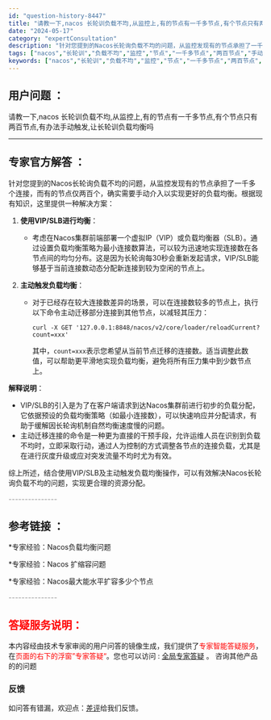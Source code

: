```yaml
---
id: "question-history-8447"
title: "请教一下,nacos 长轮训负载不均,从监控上,有的节点有一千多节点,有个节点只有两百节点,有办法手动触发"
date: "2024-05-17"
category: "expertConsultation"
description: "针对您提到的Nacos长轮询负载不均的问题，从监控发现有的节点承担了一千多个连接，而有的节点仅两百个，确实需要手动介入以实现更好的负载均衡。根据现有知识，这里提供一种解决方案：1. **使用VIP/SLB进行均衡**：   - 考虑在Nacos集群前端部署一个虚拟IP（VIP）或负载均衡器（SLB）"
tags: ["nacos","长轮训","负载不均","监控","节点","一千多节点","两百节点","手动触发","负载均衡"]
keywords: ["nacos","长轮训","负载不均","监控","节点","一千多节点","两百节点","手动触发","负载均衡"]
---
```


## 用户问题 ： 
 请教一下,nacos 长轮训负载不均,从监控上,有的节点有一千多节点,有个节点只有两百节点,有办法手动触发,让长轮训负载均衡吗  

---------------
## 专家官方解答 ：

针对您提到的Nacos长轮询负载不均的问题，从监控发现有的节点承担了一千多个连接，而有的节点仅两百个，确实需要手动介入以实现更好的负载均衡。根据现有知识，这里提供一种解决方案：

1. **使用VIP/SLB进行均衡**：
   - 考虑在Nacos集群前端部署一个虚拟IP（VIP）或负载均衡器（SLB）。通过设置负载均衡策略为最小连接数算法，可以较为迅速地实现连接数在各节点间的均匀分布。这是因为长轮询每30秒会重新发起请求，VIP/SLB能够基于当前连接数动态分配新连接到较为空闲的节点上。

2. **主动触发负载均衡**：
   - 对于已经存在较大连接数差异的场景，可以在连接数较多的节点上，执行以下命令主动迁移部分连接到其他节点，以减轻其压力：
     ```
     curl -X GET '127.0.0.1:8848/nacos/v2/core/loader/reloadCurrent?count=xxx'
     ```
     其中，`count=xxx`表示您希望从当前节点迁移的连接数。适当调整此数值，可以帮助更平滑地实现负载均衡，避免将所有压力集中到少数节点上。

**解释说明**：
- VIP/SLB的引入是为了在客户端请求到达Nacos集群前进行初步的负载分配，它依据预设的负载均衡策略（如最小连接数），可以快速响应并分配请求，有助于缓解因长轮询机制自然均衡速度慢的问题。
- 主动迁移连接的命令是一种更为直接的干预手段，允许运维人员在识别到负载不均时，立即采取行动，通过人为控制的方式调整各节点的连接负载，尤其是在进行灰度升级或应对突发流量不均时尤为有效。

综上所述，结合使用VIP/SLB及主动触发负载均衡操作，可以有效解决Nacos长轮询负载不均的问题，实现更合理的资源分配。


<font color="#949494">---------------</font> 


## 参考链接 ：

*专家经验：Nacos负载均衡问题 
 
 *专家经验：Nacos 扩缩容问题 
 
 *专家经验：Nacos最大能水平扩容多少个节点 


 <font color="#949494">---------------</font> 
 


## <font color="#FF0000">答疑服务说明：</font> 

本内容经由技术专家审阅的用户问答的镜像生成，我们提供了<font color="#FF0000">专家智能答疑服务</font>，在<font color="#FF0000">页面的右下的浮窗”专家答疑“</font>。您也可以访问 : [全局专家答疑](https://answer.opensource.alibaba.com/docs/intro) 。 咨询其他产品的的问题

### 反馈
如问答有错漏，欢迎点：[差评](https://ai.nacos.io/user/feedbackByEnhancerGradePOJOID?enhancerGradePOJOId=13664)给我们反馈。
